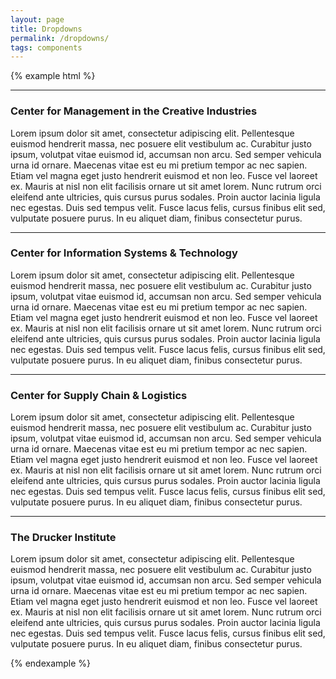 ```yaml
---
layout: page
title: Dropdowns
permalink: /dropdowns/
tags: components
---
```


{% example html %}
<div class="dropdown-group">
    <article class="dropdown-list-item">
        <hr>
        <h3 class="dropdown-title slide-toggle" data-target=".dropdown-content">Center for Management in the Creative Industries <i class="icon icon-arrow-down"></i></h3>
        <div class="dropdown-content">
            <p>Lorem ipsum dolor sit amet, consectetur adipiscing elit. Pellentesque euismod hendrerit massa, nec posuere elit vestibulum ac. Curabitur justo ipsum, volutpat vitae euismod id, accumsan non arcu. Sed semper vehicula urna id ornare. Maecenas vitae est eu mi pretium tempor ac nec sapien. Etiam vel magna eget justo hendrerit euismod et non leo. Fusce vel laoreet ex. Mauris at nisl non elit facilisis ornare ut sit amet lorem. Nunc rutrum orci eleifend ante ultricies, quis cursus purus sodales. Proin auctor lacinia ligula nec egestas. Duis sed tempus velit. Fusce lacus felis, cursus finibus elit sed, vulputate posuere purus. In eu aliquet diam, finibus consectetur purus.</p>
        </div>
    </article>
    <article class="dropdown-list-item">
        <hr>
        <h3 class="dropdown-title slide-toggle" data-target=".dropdown-content">Center for Information Systems &amp; Technology <i class="icon icon-arrow-down"></i></h3>
        <div class="dropdown-content">
            <p>Lorem ipsum dolor sit amet, consectetur adipiscing elit. Pellentesque euismod hendrerit massa, nec posuere elit vestibulum ac. Curabitur justo ipsum, volutpat vitae euismod id, accumsan non arcu. Sed semper vehicula urna id ornare. Maecenas vitae est eu mi pretium tempor ac nec sapien. Etiam vel magna eget justo hendrerit euismod et non leo. Fusce vel laoreet ex. Mauris at nisl non elit facilisis ornare ut sit amet lorem. Nunc rutrum orci eleifend ante ultricies, quis cursus purus sodales. Proin auctor lacinia ligula nec egestas. Duis sed tempus velit. Fusce lacus felis, cursus finibus elit sed, vulputate posuere purus. In eu aliquet diam, finibus consectetur purus.</p>
        </div>
    </article>
    <article class="dropdown-list-item">
        <hr>
        <h3 class="dropdown-title slide-toggle" data-target=".dropdown-content">Center for Supply Chain &amp; Logistics <i class="icon icon-arrow-down"></i></h3>
        <div class="dropdown-content">
            <p>Lorem ipsum dolor sit amet, consectetur adipiscing elit. Pellentesque euismod hendrerit massa, nec posuere elit vestibulum ac. Curabitur justo ipsum, volutpat vitae euismod id, accumsan non arcu. Sed semper vehicula urna id ornare. Maecenas vitae est eu mi pretium tempor ac nec sapien. Etiam vel magna eget justo hendrerit euismod et non leo. Fusce vel laoreet ex. Mauris at nisl non elit facilisis ornare ut sit amet lorem. Nunc rutrum orci eleifend ante ultricies, quis cursus purus sodales. Proin auctor lacinia ligula nec egestas. Duis sed tempus velit. Fusce lacus felis, cursus finibus elit sed, vulputate posuere purus. In eu aliquet diam, finibus consectetur purus.</p>
        </div>
    </article>
    <article class="dropdown-list-item">
        <hr>
        <h3 class="dropdown-title slide-toggle" data-target=".dropdown-content">The Drucker Institute <i class="icon icon-arrow-down"></i></h3>
        <div class="dropdown-content">
            <p>Lorem ipsum dolor sit amet, consectetur adipiscing elit. Pellentesque euismod hendrerit massa, nec posuere elit vestibulum ac. Curabitur justo ipsum, volutpat vitae euismod id, accumsan non arcu. Sed semper vehicula urna id ornare. Maecenas vitae est eu mi pretium tempor ac nec sapien. Etiam vel magna eget justo hendrerit euismod et non leo. Fusce vel laoreet ex. Mauris at nisl non elit facilisis ornare ut sit amet lorem. Nunc rutrum orci eleifend ante ultricies, quis cursus purus sodales. Proin auctor lacinia ligula nec egestas. Duis sed tempus velit. Fusce lacus felis, cursus finibus elit sed, vulputate posuere purus. In eu aliquet diam, finibus consectetur purus.</p>
        </div>
    </article>
</div>
{% endexample %}
